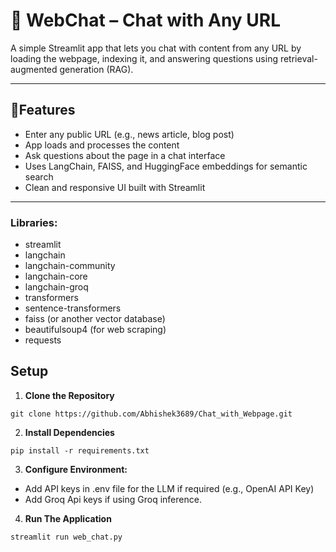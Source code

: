 # 💬 WebChat – Chat with Any URL

A simple Streamlit app that lets you chat with content from any URL by loading the webpage, indexing it, and answering questions using retrieval-augmented generation (RAG).

---

## 🚀Features

- Enter any public URL (e.g., news article, blog post)
- App loads and processes the content
- Ask questions about the page in a chat interface
- Uses LangChain, FAISS, and HuggingFace embeddings for semantic search
- Clean and responsive UI built with Streamlit

---

  ### Libraries:
- streamlit
- langchain
- langchain-community
- langchain-core
- langchain-groq
- transformers
- sentence-transformers
- faiss (or another vector database)
- beautifulsoup4 (for web scraping)
- requests

## Setup

1. **Clone the Repository**
```
git clone https://github.com/Abhishek3689/Chat_with_Webpage.git
```

2. **Install Dependencies**
```
pip install -r requirements.txt
```
3. **Configure Environment:**
- Add API keys in .env file for the LLM if required (e.g., OpenAI API Key)
- Add Groq Api keys if using Groq inference.

4. **Run The Application**
```
streamlit run web_chat.py
```
